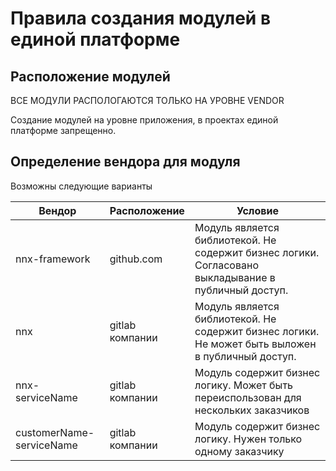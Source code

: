# Правила создания модулей в единой платформе

## Расположение модулей

ВСЕ МОДУЛИ РАСПОЛОГАЮТСЯ ТОЛЬКО НА УРОВНЕ VENDOR

Создание модулей на уровне приложения, в проектах единой платформе запрещенно. 

## Определение вендора для модуля

Возможны следующие варианты

Вендор                   | Расположение    |Условие
-------------------------|-----------------|----------------------------------------------------------------------------
nnx-framework            | github.com      | Модуль является библиотекой. Не содержит бизнес логики. Согласовано выкладывание в публичный доступ.
nnx                      | gitlab компании | Модуль является библиотекой. Не содержит бизнес логики. Не может быть выложен в публичный доступ.
nnx-serviceName          | gitlab компании | Модуль содержит бизнес логику. Может быть переиспользован для нескольких заказчиков
customerName-serviceName | gitlab компании | Модуль содержит бизнес логику. Нужен только одному заказчику
